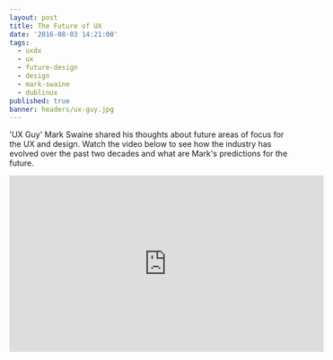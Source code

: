 ```yaml
---
layout: post
title: The Future of UX
date: '2016-08-03 14:21:00'
tags:
  - uxdx
  - ux
  - future-design
  - design
  - mark-swaine
  - dublinux
published: true
banner: headers/ux-guy.jpg
---
```


'UX Guy' Mark Swaine shared his thoughts about future areas of focus for the UX and design. Watch the video below to see how the industry has evolved over the past two decades and what are Mark's predictions for the future.

<iframe width="560" height="315" src="https://www.youtube.com/embed/0p6e2DQSt_w?list=PLrcV9QFxxPbBnIIIA49FpJuIwmUjZPEmG" frameborder="0" allowfullscreen></iframe>

